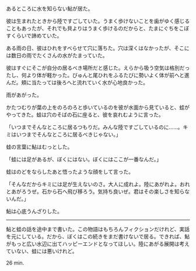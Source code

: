 あるところに水を知らない鮎が居た。

彼は生まれたときから陸ですごしていた。うまく歩けないことを歯がゆく感じることもあったが、それでも貝よりはうまく歩けるのだからと、たまにぐちをこぼすくらいで諦めていた。

ある雨の日、彼はひれをすべらせて穴に落ちた。穴は深くはなかったが、そこには数日の雨でたくさんの水がたまっていた。

彼はすぐにそこが自分の居るべき場所だと感じた。えらから吸う空気は格別だったし、何より体が軽かった。びゅんと尾ひれをふるたびに勢いよく体が前へと進んだ。頬に当たっては後ろへと流れていく水が心地良かった。

雨があがった。

かたつむりが葉の上をのろのろと歩いているのを彼が水面から見ていると、蛙がやってきた。蛙は穴のそばの石に座ると、彼を哀れむように言った。

「いつまでそんなところに居るつもりだ。みんな陸ですごしているのに……。キミはいつまでそんなところに居るべきじゃない。」

蛙の言葉に鮎はむっとした。

「蛙には足があるが、ぼくにはない。ぼくにはここが一番なんだ。」

蛙はのどをならしたあと悟ったような顔をして言った。

 「そんなだからキミには足が生えないのさ。大人に成れよ。陸にあがれよ。おれとあがろうぜ。石から石へ飛び移ろう。気持ち良いぜ。君はその楽しさを知らないんだ。」

鮎は心底うんざりした。

- - -

鮎と蛙の話を途中まで書いた。この物語はもちろんフィクションだけれど、実話を元にしている。だから、ぼくはこの続きをまだ書けないで居る。できれば、鮎がもっと広い水辺に出てハッピーエンドとなってほしい。陸にあがる展開は考えていない、蛙には悪いけれど。

26 min.
